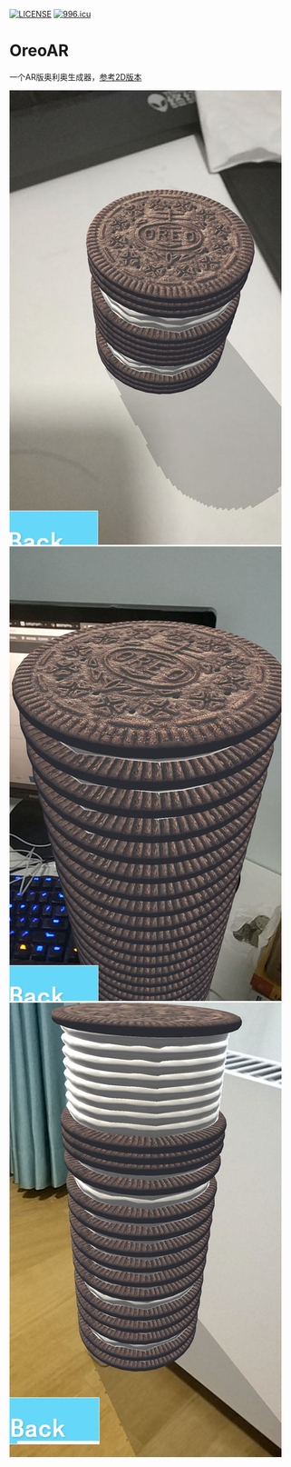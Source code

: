 [![LICENSE](https://img.shields.io/badge/license-NPL%20(The%20996%20Prohibited%20License)-blue.svg)](https://github.com/996icu/996.ICU/blob/master/LICENSE)
<a href="https://996.icu"><img src="https://img.shields.io/badge/link-996.icu-red.svg" alt="996.icu"></a>

# OreoAR

一个AR版奥利奥生成器，[参考2D版本](https://www.v2ex.com/t/525308)

![](ScreenShot/jp01.jpg)![](ScreenShot/jp02.jpg)![](ScreenShot/jp03.jpg)

